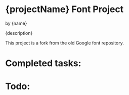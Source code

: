# {projectName} Font Project
by {name}

{description}

This project is a fork from the old Google font repository.

# Completed tasks:

# Todo:
